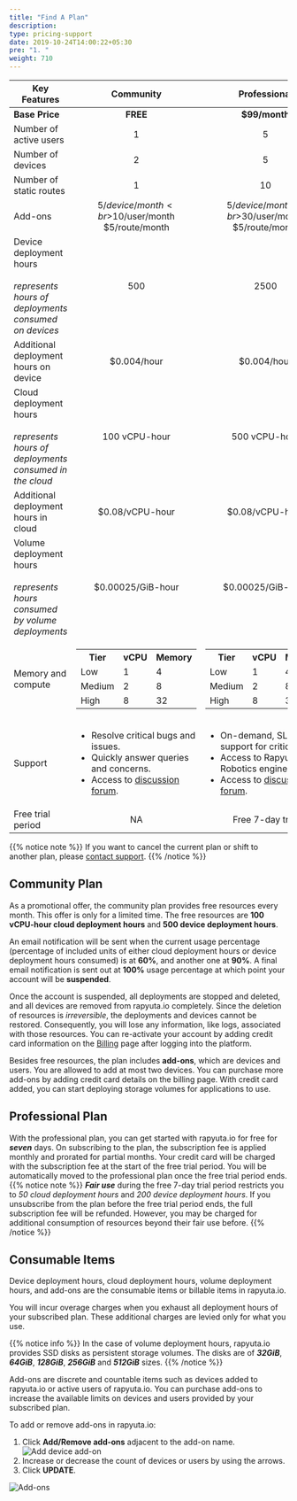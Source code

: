 ```yaml
---
title: "Find A Plan"
description:
type: pricing-support
date: 2019-10-24T14:00:22+05:30
pre: "1. "
weight: 710
---
```

| Key Features | <center>Community</center> | <center>Professional</center> |
| ----- | --------- | ------------ |
| **Base Price** | <center>**FREE**</center> | <center>**$99/month**</center> |
| Number of active users | <center>1</center> | <center>5</center> |
| Number of devices | <center>2</center> | <center>5</center> |
| Number of static routes | <center>1</center> | <center>10</center> |
| Add-ons | <center>$5/device/month<br>$10/user/month<br>$5/route/month</center> | <center>$5/device/month<br>$30/user/month<br>$5/route/month</center> |
| Device deployment hours<br><br>*represents hours of deployments consumed on devices* | <center>500</center> | <center>2500</center> |
| Additional deployment hours on device | <center>$0.004/hour</center> | <center>$0.004/hour</center> |
| Cloud deployment hours<br><br>*represents hours of deployments consumed in the cloud* | <center>100 vCPU-hour</center> | <center>500 vCPU-hour</center> |
| Additional deployment hours in cloud | <center>$0.08/vCPU-hour</center> | <center>$0.08/vCPU-hour</center> |
| Volume deployment hours<br><br>*represents hours consumed by volume deployments* | <center>$0.00025/GiB-hour</center> | <center>$0.00025/GiB-hour</center> |
| Memory and compute | <table><tr><th>Tier</th><th>vCPU</th><th>Memory</th></tr><tr><td>Low</td><td>1</td><td>4</td></tr><tr><td>Medium</td><td>2</td><td>8</td></tr><tr><td>High</td><td>8</td><td>32</td></tr></table> | <table><tr><th>Tier</th><th>vCPU</th><th>Memory</th></tr><tr><td>Low</td><td>1</td><td>4</td></tr><tr><td>Medium</td><td>2</td><td>8</td></tr><tr><td>High</td><td>8</td><td>32</td></tr></table> |
| Support | <ul><li>Resolve critical bugs and issues.</li><li>Quickly answer queries and concerns.</li><li>Access to [discussion forum](https://forum.rapyuta.io).</li></ul> | <ul><li>On-demand, SLA support for critical bugs.</li><li>Access to Rapyuta Robotics engineers.</li><li>Access to [discussion forum](https://forum.rapyuta.io).</li></ul> |
| Free trial period | <center>NA</center> | <center>Free 7-day trial</center> |

{{% notice note %}}
If you want to cancel the current plan or shift to another plan, please <a href="#" onclick="javascript:FreshWidget.show();">contact support</a>.
{{% /notice %}}

## Community Plan
As a promotional offer, the community plan provides free resources every
month. This offer is only for a limited time. The free resources are
**100 vCPU-hour cloud deployment hours** and
**500 device deployment hours**.

An email notification will be sent when the current usage percentage
(percentage of included units of either cloud deployment hours or
device deployment hours consumed) is at **60%**, and another one at
**90%**. A final email notification is sent out at **100%** usage percentage
at which point your account will be **suspended**.

Once the account is suspended, all deployments are stopped and deleted,
and all devices are removed from rapyuta.io completely. Since the
deletion of resources is *irreversible*, the deployments and devices cannot
be restored. Consequently, you will lose any information, like logs,
associated with those resources. You can re-activate your account by
adding credit card information on the
[Billing](/pricing-support/pricing/billing-usage/)
page after logging into the platform.

Besides free resources, the plan includes **add-ons**, which are devices
and users. You are allowed to add at most two devices. You can purchase
more add-ons by adding credit card details on the billing page.
With credit card added, you can start deploying storage volumes for
applications to use.

## Professional Plan

With the professional plan, you can get started with rapyuta.io for free for ***seven*** days. On subscribing to the plan, the subscription fee is applied monthly and prorated for partial months. Your credit card will be charged with
the subscription fee at the start of the free trial period. You will be automatically moved to the professional plan once the free trial period ends.
{{% notice note %}}
***Fair use*** during the free 7-day trial period restricts you to *50 cloud deployment hours* and *200 device deployment hours*. If you unsubscribe from the plan before the free trial period ends, the full subscription fee will be refunded. However, you may be charged for additional consumption of resources beyond their fair use before.
{{% /notice %}}

## Consumable Items

Device deployment hours, cloud deployment hours, volume deployment hours, and add-ons are the consumable items or billable items in rapyuta.io.

You will incur overage charges when you exhaust all deployment hours of your subscribed plan. These additional charges are levied only for what you use.

{{% notice info %}}
In the case of volume deployment hours, rapyuta.io provides SSD disks as persistent storage volumes. The disks are of ***32GiB***, ***64GiB***, ***128GiB***, ***256GiB*** and ***512GiB*** sizes.
{{% /notice %}}

Add-ons are discrete and countable items such as devices added to rapyuta.io or active users of rapyuta.io. You can purchase add-ons to increase the available
limits on devices and users provided by your subscribed plan.

To add or remove add-ons in rapyuta.io:

1. Click **Add/Remove add-ons** adjacent to the add-on name.
   ![Add device add-on](/images/pricing/billing/add-device-addon.png?classes=border,shadow&width=50pc)
2. Increase or decrease the count of devices or users by using the arrows.
3. Click **UPDATE**.

![Add-ons](/images/pricing/billing/device-addons.png?classes=border,shadow&width=50pc)